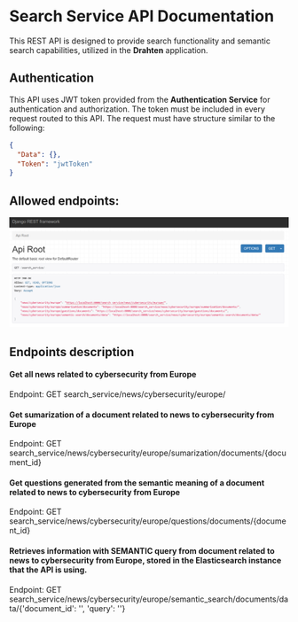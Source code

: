# Search Service API Documentation

This REST API is designed to provide search functionality and semantic search capabilities, utilized in the **Drahten** application.

## Authentication

This API uses JWT token provided from the **Authentication Service** for authentication and authorization. The token must be included in every request routed to this API.
The request must have structure similar to the following:

```json
{
  "Data": {},
  "Token": "jwtToken"
}
```

## Allowed endpoints:

<p align="center">
  <img src="https://raw.githubusercontent.com/JivkoSp/Drahten/master/Assets/search_service_api.PNG" alt="Allowed Endpoints" width="800">
</p>

## Endpoints description

#### Get all news related to cybersecurity from Europe
Endpoint: GET search_service/news/cybersecurity/europe/

#### Get sumarization of a document related to news to cybersecurity from Europe
Endpoint: GET search_service/news/cybersecurity/europe/sumarization/documents/{document_id}

#### Get questions generated from the semantic meaning of a document related to news to cybersecurity from Europe
Endpoint: GET search_service/news/cybersecurity/europe/questions/documents/{document_id}

#### Retrieves information with SEMANTIC query from document related to news to cybersecurity from Europe, stored in the Elasticsearch instance that the API is using.
Endpoint: GET search_service/news/cybersecurity/europe/semantic_search/documents/data/{'document_id': '', 'query': ''}
